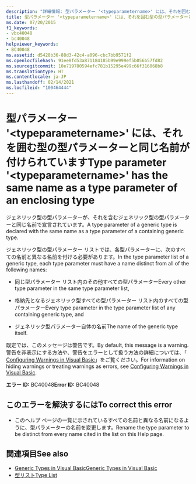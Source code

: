 ```yaml
---
description: "詳細情報: 型パラメーター '<typeparametername>' には、それを囲む型の型パラメーターと同じ名前が付けられています"
title: 型パラメーター '<typeparametername>' には、それを囲む型の型パラメーターと同じ名前が付けられています
ms.date: 07/20/2015
f1_keywords:
- vbc40048
- bc40048
helpviewer_keywords:
- BC40048
ms.assetid: d5428b36-88d3-42c4-a096-cbc7bb9571f2
ms.openlocfilehash: 91ee8fd53a871184185b99e999ef5b056b57fd82
ms.sourcegitcommit: 10e719780594efc781b15295e499c66f316068b8
ms.translationtype: HT
ms.contentlocale: ja-JP
ms.lasthandoff: 02/14/2021
ms.locfileid: "100464444"
---
```

# <a name="type-parameter-typeparametername-has-the-same-name-as-a-type-parameter-of-an-enclosing-type"></a><span data-ttu-id="3673f-103">型パラメーター '\<typeparametername>' には、それを囲む型の型パラメーターと同じ名前が付けられています</span><span class="sxs-lookup"><span data-stu-id="3673f-103">Type parameter '\<typeparametername>' has the same name as a type parameter of an enclosing type</span></span>

<span data-ttu-id="3673f-104">ジェネリック型の型パラメーターが、それを含むジェネリック型の型パラメーターと同じ名前で宣言されています。</span><span class="sxs-lookup"><span data-stu-id="3673f-104">A type parameter of a generic type is declared with the same name as a type parameter of a containing generic type.</span></span>  
  
 <span data-ttu-id="3673f-105">ジェネリック型の型パラメーター リストでは、各型パラメーターに、次のすべての名前と異なる名前を付ける必要があります。</span><span class="sxs-lookup"><span data-stu-id="3673f-105">In the type parameter list of a generic type, each type parameter must have a name distinct from all of the following names:</span></span>  
  
- <span data-ttu-id="3673f-106">同じ型パラメーター リスト内のその他すべての型パラメーター</span><span class="sxs-lookup"><span data-stu-id="3673f-106">Every other type parameter in the same type parameter list,</span></span>  
  
- <span data-ttu-id="3673f-107">格納先となるジェネリック型すべての型パラメーター リスト内のすべての型パラメーター</span><span class="sxs-lookup"><span data-stu-id="3673f-107">Every type parameter in the type parameter list of any containing generic type, and</span></span>  
  
- <span data-ttu-id="3673f-108">ジェネリック型パラメーター自体の名前</span><span class="sxs-lookup"><span data-stu-id="3673f-108">The name of the generic type itself.</span></span>  
  
 <span data-ttu-id="3673f-109">既定では、このメッセージは警告です。</span><span class="sxs-lookup"><span data-stu-id="3673f-109">By default, this message is a warning.</span></span> <span data-ttu-id="3673f-110">警告を非表示にする方法や、警告をエラーとして扱う方法の詳細については、「 [Configuring Warnings in Visual Basic](/visualstudio/ide/configuring-warnings-in-visual-basic)」をご覧ください。</span><span class="sxs-lookup"><span data-stu-id="3673f-110">For information on hiding warnings or treating warnings as errors, see [Configuring Warnings in Visual Basic](/visualstudio/ide/configuring-warnings-in-visual-basic).</span></span>  
  
 <span data-ttu-id="3673f-111">**エラー ID:** BC40048</span><span class="sxs-lookup"><span data-stu-id="3673f-111">**Error ID:** BC40048</span></span>  
  
## <a name="to-correct-this-error"></a><span data-ttu-id="3673f-112">このエラーを解決するには</span><span class="sxs-lookup"><span data-stu-id="3673f-112">To correct this error</span></span>  
  
- <span data-ttu-id="3673f-113">このヘルプ ページの一覧に示されているすべての名前と異なる名前になるように、型パラメーターの名前を変更します。</span><span class="sxs-lookup"><span data-stu-id="3673f-113">Rename the type parameter to be distinct from every name cited in the list on this Help page.</span></span>  
  
## <a name="see-also"></a><span data-ttu-id="3673f-114">関連項目</span><span class="sxs-lookup"><span data-stu-id="3673f-114">See also</span></span>

- [<span data-ttu-id="3673f-115">Generic Types in Visual Basic</span><span class="sxs-lookup"><span data-stu-id="3673f-115">Generic Types in Visual Basic</span></span>](../programming-guide/language-features/data-types/generic-types.md)
- [<span data-ttu-id="3673f-116">型リスト</span><span class="sxs-lookup"><span data-stu-id="3673f-116">Type List</span></span>](../language-reference/statements/type-list.md)
